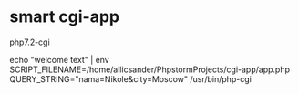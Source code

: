 # smart cgi-app

php7.2-cgi

echo "welcome text" | env SCRIPT_FILENAME=/home/allicsander/PhpstormProjects/cgi-app/app.php QUERY_STRING="nama=Nikole&city=Moscow" /usr/bin/php-cgi